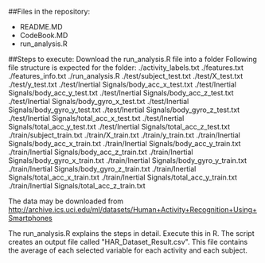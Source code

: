 
##Files in the repository:
* README.MD
* CodeBook.MD
* run_analysis.R

##Steps to execute:
Download the run_analysis.R file into a folder
Following file structure is expected for the folder:
	./activity_labels.txt
	./features.txt
	./features_info.txt
	./run_analysis.R
	./test/subject_test.txt
	./test/X_test.txt
	./test/y_test.txt
	./test/Inertial Signals/body_acc_x_test.txt
	./test/Inertial Signals/body_acc_y_test.txt
	./test/Inertial Signals/body_acc_z_test.txt
	./test/Inertial Signals/body_gyro_x_test.txt
	./test/Inertial Signals/body_gyro_y_test.txt
	./test/Inertial Signals/body_gyro_z_test.txt
	./test/Inertial Signals/total_acc_x_test.txt
	./test/Inertial Signals/total_acc_y_test.txt
	./test/Inertial Signals/total_acc_z_test.txt
	./train/subject_train.txt
	./train/X_train.txt
	./train/y_train.txt
	./train/Inertial Signals/body_acc_x_train.txt
	./train/Inertial Signals/body_acc_y_train.txt
	./train/Inertial Signals/body_acc_z_train.txt
	./train/Inertial Signals/body_gyro_x_train.txt
	./train/Inertial Signals/body_gyro_y_train.txt
	./train/Inertial Signals/body_gyro_z_train.txt
	./train/Inertial Signals/total_acc_x_train.txt
	./train/Inertial Signals/total_acc_y_train.txt
	./train/Inertial Signals/total_acc_z_train.txt

The data may be downloaded from http://archive.ics.uci.edu/ml/datasets/Human+Activity+Recognition+Using+Smartphones

The run_analysis.R explains the steps in detail. Execute this in R. The script creates an output file called "HAR_Dataset_Result.csv". This file contains the average of each selected variable for each activity and each subject.
